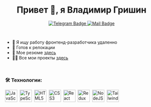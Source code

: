 <div align="center">
  <h1>Привет 👋, я Владимир Гришин</h1>
</div>

<div id="badges" align="center">
  <a href="https://t.me/avsgle"> 
    <img src="https://img.shields.io/badge/telegram-logo?style=for-the-badge&logo=telegram&logoColor=white&color=26A5E4" alt="Telegram Badge">
  </a>
  <a href="mailto:grivle@mail.ru">
    <img src="https://img.shields.io/badge/mail-logo?style=for-the-badge&logo=maildotru&logoColor=%23FF9E00&color=%23005FF9" alt="Mail Badge">
  </a>
</div>

&nbsp;

- 🔭 Я ищу работу фронтенд-разработчика удаленно
- 🚗 Готов к релокации
- 📝 Мое резюме [здесь](https://hh.ru/resume/5953e7ecff0d18fb320039ed1f4f3338363562)
- 👨‍💻 Все мои проекты [здесь](https://agilarin.github.io/portfolio/)

&nbsp;

### 🛠 Технологии:
<img src="https://cdn.jsdelivr.net/gh/devicons/devicon@latest/icons/javascript/javascript-original.svg" title="JavaScript" alt="JavaScript" width="40" height="40" />&nbsp;
<img src="https://cdn.jsdelivr.net/gh/devicons/devicon@latest/icons/typescript/typescript-original.svg" title="TypeScript" alt="TypeScript" width="40" height="40" />&nbsp;
<img src="https://cdn.jsdelivr.net/gh/devicons/devicon@latest/icons/html5/html5-original.svg" title="HTML5" alt="HTML5" width="40" height="40" />&nbsp;
<img src="https://cdn.jsdelivr.net/gh/devicons/devicon@latest/icons/css3/css3-original.svg" title="CSS3" alt="CSS3" width="40" height="40" />&nbsp;
<img src="https://cdn.jsdelivr.net/gh/devicons/devicon@latest/icons/react/react-original.svg" title="React" alt="React" width="40" height="40" />&nbsp;
<img src="https://cdn.jsdelivr.net/gh/devicons/devicon@latest/icons/redux/redux-original.svg" title="Redux" alt="Redux" width="40" height="40" />&nbsp;
<img src="https://cdn.jsdelivr.net/gh/devicons/devicon@latest/icons/nodejs/nodejs-original.svg" title="NodeJS" alt="NodeJS" width="40" height="40" />&nbsp;
<img src="https://cdn.jsdelivr.net/gh/devicons/devicon@latest/icons/tailwindcss/tailwindcss-original.svg" title="Tailwind CSS" alt="Tailwind CSS" width="40" height="40" />&nbsp;

